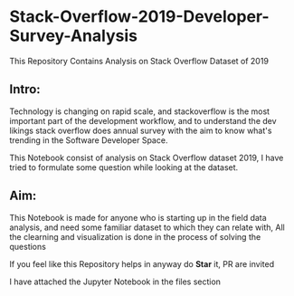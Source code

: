 # Stack-Overflow-2019-Developer-Survey-Analysis
This Repository Contains Analysis on Stack Overflow Dataset of 2019

## Intro:
Technology is changing on rapid scale, and stackoverflow is the most important part of the development workflow, and to understand the dev likings stack overflow does annual survey with the aim to know what's trending in the Software Developer Space.

This Notebook consist of analysis on Stack Overflow dataset 2019, I have tried to formulate some question while looking at the dataset.

## Aim: 
This Notebook is made for anyone who is starting up in the field data analysis, and need some familiar dataset to which they can relate with, All the clearning and visualization is done in the process of solving the questions

If you feel like this Repository helps in anyway do **Star** it, PR are invited

I have attached the Jupyter Notebook in the files section

